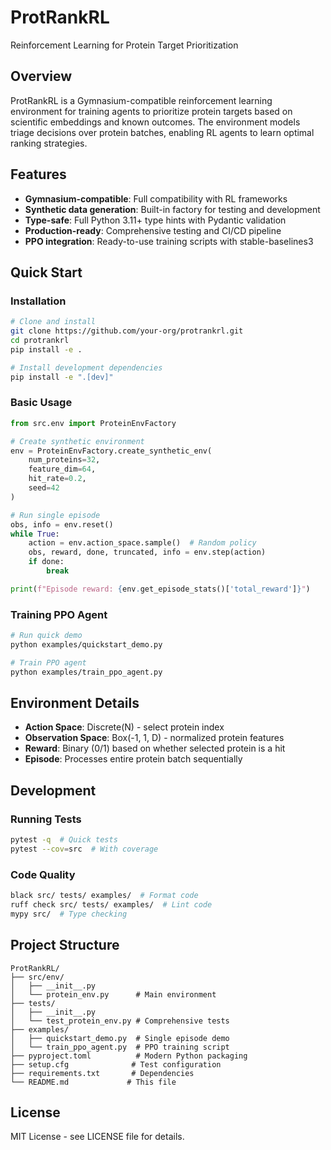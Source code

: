 # ProtRankRL

Reinforcement Learning for Protein Target Prioritization

## Overview

ProtRankRL is a Gymnasium-compatible reinforcement learning environment for training agents to prioritize protein targets based on scientific embeddings and known outcomes. The environment models triage decisions over protein batches, enabling RL agents to learn optimal ranking strategies.

## Features

- **Gymnasium-compatible**: Full compatibility with RL frameworks
- **Synthetic data generation**: Built-in factory for testing and development
- **Type-safe**: Full Python 3.11+ type hints with Pydantic validation
- **Production-ready**: Comprehensive testing and CI/CD pipeline
- **PPO integration**: Ready-to-use training scripts with stable-baselines3

## Quick Start

### Installation

```bash
# Clone and install
git clone https://github.com/your-org/protrankrl.git
cd protrankrl
pip install -e .

# Install development dependencies
pip install -e ".[dev]"
```

### Basic Usage

```python
from src.env import ProteinEnvFactory

# Create synthetic environment
env = ProteinEnvFactory.create_synthetic_env(
    num_proteins=32,
    feature_dim=64,
    hit_rate=0.2,
    seed=42
)

# Run single episode
obs, info = env.reset()
while True:
    action = env.action_space.sample()  # Random policy
    obs, reward, done, truncated, info = env.step(action)
    if done:
        break

print(f"Episode reward: {env.get_episode_stats()['total_reward']}")
```

### Training PPO Agent

```bash
# Run quick demo
python examples/quickstart_demo.py

# Train PPO agent
python examples/train_ppo_agent.py
```

## Environment Details

- **Action Space**: Discrete(N) - select protein index
- **Observation Space**: Box(-1, 1, D) - normalized protein features
- **Reward**: Binary (0/1) based on whether selected protein is a hit
- **Episode**: Processes entire protein batch sequentially

## Development

### Running Tests

```bash
pytest -q  # Quick tests
pytest --cov=src  # With coverage
```

### Code Quality

```bash
black src/ tests/ examples/  # Format code
ruff check src/ tests/ examples/  # Lint code
mypy src/  # Type checking
```

## Project Structure

```
ProtRankRL/
├── src/env/
│   ├── __init__.py
│   └── protein_env.py      # Main environment
├── tests/
│   ├── __init__.py
│   └── test_protein_env.py # Comprehensive tests
├── examples/
│   ├── quickstart_demo.py  # Single episode demo
│   └── train_ppo_agent.py  # PPO training script
├── pyproject.toml          # Modern Python packaging
├── setup.cfg              # Test configuration
├── requirements.txt       # Dependencies
└── README.md             # This file
```

## License

MIT License - see LICENSE file for details.